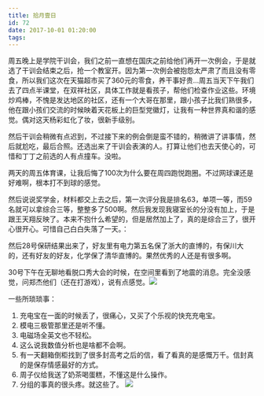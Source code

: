 ```yaml
---
title: 拾月壹日
id: 72
date: 2017-10-01 01:20:00
tags:
---
```


周五晚上是学院干训会，我们之前一直想在国庆之前给他们再开一次例会，于是就选了干训会结束之后，抢一个教室开。因为第一次例会被抱怨太严肃了而且没有零食，所以我们这次在天猫超市买了360元的零食，养干事好贵...周五当天下午我们去了四点半课堂，在双祥社区，具体工作就是看孩子，帮他们检查作业这些。环境炒鸡棒，不愧是发达地区的社区，还有一个大哥在那里，跟小孩子比我们熟很多，他在跟小孩们交流的时候映着天花板上的巨型党徽灯，让我有一种世界真和谐的感觉。偶对这天杨彩虹化了妆，很新手级别。

然后干训会稍微有点迟到，不过接下来的例会倒是蛮不错的，稍微讲了讲事情，然后就尬吃，最后合照。还选出来了干训会表演的人。打算让他们也去天使心的，可惜和丁丁之前选的人有点撞车。没啦。

两天的周五体育课，让我后悔了100次为什么要在周四跑悦跑圈。不过网球课还是好难啊，根本打不到球的感觉。

然后说说奖学金，材料都交上去之后，第一次评分我是排名63，单项一等，而59名就可以拿综合三等，整整多了500啊。然后我发现我寝室长的分没有加上，于是跟王天翔反映了。本来不抱什么希望的，但是居然加上了，真的是综合三了，很开心很开心。可惜自己白白失落了一天。：

然后28号保研结果出来了，好友里有电力第五名保了浙大的直博的，有保川大的，还有好友的好友，化学保了清华直博的。果然优秀的人还是有很多啊。

30号下午在无聊地看脱口秀大会的时候，在空间里看到了地震的消息。完全没感觉，问郑杰他们（还在打游戏），说有点感觉。![](http://cloud-1252628011.coscd.myqcloud.com/2017/10/QQ图片20170930142331.png)

一些所琐琐事：

1.  充电宝在一面的时候丢了，很痛心，又买了个乐视的快充充电宝。
2.  模电三极管那里还是听不懂。
3.  电磁场全英文也不轻松。
4.  这么说我数值分析也是啥都不会啊。
5.  有一天翻箱倒柜找到了很多封高考之后的信，看了看真的是感慨万千。信封真的是保存情感最好的方式。
6.  周子仪给我送了奶茶喝蛋糕，不懂这是什么操作。
7.  分组的事真的很头疼。就这些了。
![](http://cloud-1252628011.coscd.myqcloud.com/2017/10/0.jpg)